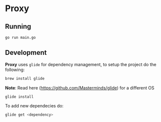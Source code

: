 # Proxy

## Running

```sh
go run main.go
```

## Development

__Proxy__ uses `glide` for dependency management, to setup the project do the following:

```sh
brew install glide
```

__Note__: Read here (https://github.com/Masterminds/glide) for a different OS

```sh
glide install
```

To add new dependecies do:

```sh
glide get <dependency>
```
